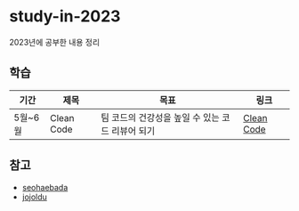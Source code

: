 # study-in-2023
2023년에 공부한 내용 정리

## 학습

| 기간    | 제목         | 목표 | 링크 |
|---|---|---| --- |
| 5월~6월 | Clean Code | 팀 코드의 건강성을 높일 수 있는 코드 리뷰어 되기 | [Clean Code](https://www.yes24.com/Product/Goods/59626179) |



## 참고
* [seohaebada](https://github.com/seohaebada/2023)
* [jojoldu](https://github.com/jojoldu/blog-code)